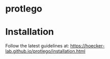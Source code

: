 # protlego

Installation
============
 Follow the latest guidelines at: https://hoecker-lab.github.io/protlego/installation.html
